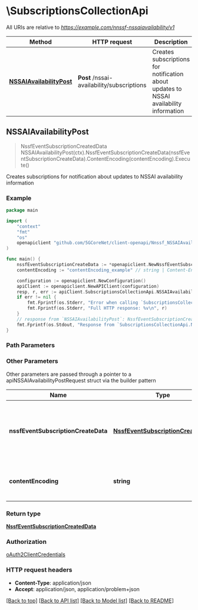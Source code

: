 # \SubscriptionsCollectionApi

All URIs are relative to *https://example.com/nnssf-nssaiavailability/v1*

Method | HTTP request | Description
------------- | ------------- | -------------
[**NSSAIAvailabilityPost**](SubscriptionsCollectionApi.md#NSSAIAvailabilityPost) | **Post** /nssai-availability/subscriptions | Creates subscriptions for notification about updates to NSSAI availability information



## NSSAIAvailabilityPost

> NssfEventSubscriptionCreatedData NSSAIAvailabilityPost(ctx).NssfEventSubscriptionCreateData(nssfEventSubscriptionCreateData).ContentEncoding(contentEncoding).Execute()

Creates subscriptions for notification about updates to NSSAI availability information

### Example

```go
package main

import (
    "context"
    "fmt"
    "os"
    openapiclient "github.com/5GCoreNet/client-openapi/Nnssf_NSSAIAvailability"
)

func main() {
    nssfEventSubscriptionCreateData := *openapiclient.NewNssfEventSubscriptionCreateData("NfNssaiAvailabilityUri_example", []openapiclient.Tai{*openapiclient.NewTai(*openapiclient.NewPlmnId("Mcc_example", "Mnc_example"), "Tac_example")}, *openapiclient.NewNssfEventType()) // NssfEventSubscriptionCreateData | Subscription for notification about updates to NSSAI availability information
    contentEncoding := "contentEncoding_example" // string | Content-Encoding, described in IETF RFC 7231 (optional)

    configuration := openapiclient.NewConfiguration()
    apiClient := openapiclient.NewAPIClient(configuration)
    resp, r, err := apiClient.SubscriptionsCollectionApi.NSSAIAvailabilityPost(context.Background()).NssfEventSubscriptionCreateData(nssfEventSubscriptionCreateData).ContentEncoding(contentEncoding).Execute()
    if err != nil {
        fmt.Fprintf(os.Stderr, "Error when calling `SubscriptionsCollectionApi.NSSAIAvailabilityPost``: %v\n", err)
        fmt.Fprintf(os.Stderr, "Full HTTP response: %v\n", r)
    }
    // response from `NSSAIAvailabilityPost`: NssfEventSubscriptionCreatedData
    fmt.Fprintf(os.Stdout, "Response from `SubscriptionsCollectionApi.NSSAIAvailabilityPost`: %v\n", resp)
}
```

### Path Parameters



### Other Parameters

Other parameters are passed through a pointer to a apiNSSAIAvailabilityPostRequest struct via the builder pattern


Name | Type | Description  | Notes
------------- | ------------- | ------------- | -------------
 **nssfEventSubscriptionCreateData** | [**NssfEventSubscriptionCreateData**](NssfEventSubscriptionCreateData.md) | Subscription for notification about updates to NSSAI availability information | 
 **contentEncoding** | **string** | Content-Encoding, described in IETF RFC 7231 | 

### Return type

[**NssfEventSubscriptionCreatedData**](NssfEventSubscriptionCreatedData.md)

### Authorization

[oAuth2ClientCredentials](../README.md#oAuth2ClientCredentials)

### HTTP request headers

- **Content-Type**: application/json
- **Accept**: application/json, application/problem+json

[[Back to top]](#) [[Back to API list]](../README.md#documentation-for-api-endpoints)
[[Back to Model list]](../README.md#documentation-for-models)
[[Back to README]](../README.md)

